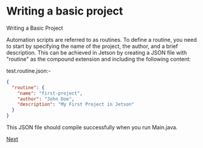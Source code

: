 # Writing a basic project

Writing a Basic Project

Automation scripts are referred to as routines. To define a routine, you need to start by specifying the name of the project, the author, and a brief description. This can be achieved in Jetson by creating a JSON file with "routine" as the compound extension and including the following content:

test.routine.json:-
```json
{
  "routine": {
    "name": "first-project",
    "author": "John Doe",
    "description": "My First Project in Jetson"
  }
}
```

This JSON file should compile successfully when you run Main.java.

[Next](launching-apps.md)
